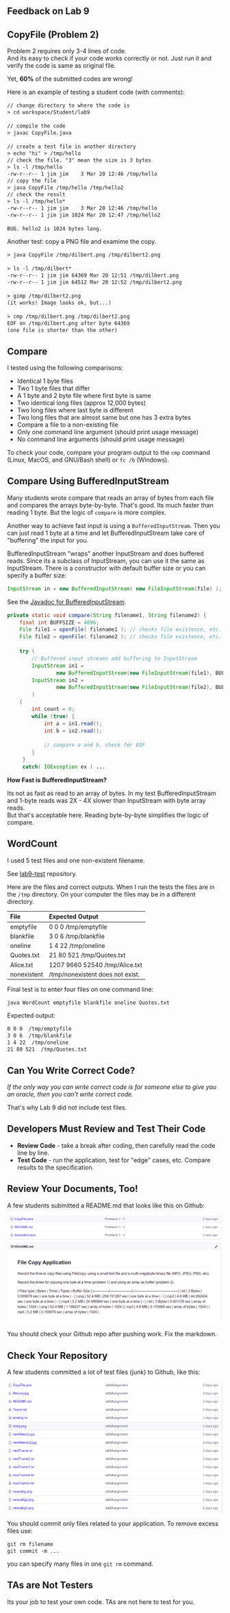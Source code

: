 ## Feedback on Lab 9

## CopyFile (Problem 2)

Problem 2 requires only 3-4 lines of code.   
And its easy to check if your code works correctly or not.
Just run it and verify the code is same as original file.

Yet, **60%** of the submitted codes are wrong!

Here is an example of testing a student code (with comments):

```
// change directory to where the code is
> cd workspace/Student/lab9

// compile the code
> javac CopyFile.java

// create a test file in another directory
> echo "hi" > /tmp/hello
// check the file. "3" mean the size is 3 bytes
> ls -l /tmp/hello
-rw-r--r-- 1 jim jim    3 Mar 20 12:46 /tmp/hello
// copy the file
> java CopyFile /tmp/hello /tmp/hello2
// check the result
> ls -l /tmp/hello*
-rw-r--r-- 1 jim jim    3 Mar 20 12:46 /tmp/hello
-rw-r--r-- 1 jim jim 1024 Mar 20 12:47 /tmp/hello2

BUG. hello2 is 1024 bytes long.
```

Another test: copy a PNG file and examime the copy.

```
> java CopyFile /tmp/dilbert.png /tmp/dilbert2.png

> ls -l /tmp/dilbert*
-rw-r--r-- 1 jim jim 64369 Mar 20 12:51 /tmp/dilbert.png
-rw-r--r-- 1 jim jim 64512 Mar 20 12:52 /tmp/dilbert2.png

> gimp /tmp/dilbert2.png
(it works! Image looks ok, but...)

> cmp /tmp/dilbert.png /tmp/dilbert2.png
EOF on /tmp/dilbert.png after byte 64369
(one file is shorter than the other)
```

## Compare

I tested using the following comparisons:

* Identical 1 byte files
* Two 1 byte files that differ
* A 1 byte and 2 byte file where first byte is same
* Two identical long files (approx 12,000 bytes)
* Two long files where last byte is different
* Two long files that are almost same but one has 3 extra bytes
* Compare a file to a non-existing file
* Only one command line argument (should print usage message)
* No command line arguments (should print usage message)

To check your code, compare your program output to the `cmp` command
(Linux, MacOS, and GNU/Bash shell) or `fc /b` (Windows).

## Compare Using BufferedInputStream

Many students wrote compare that reads an array of bytes from each file 
and compares the arrays byte-by-byte.  That's good.  Its much faster
than reading 1 byte.  But the logic of `compare` is more complex.

Another way to achieve fast input is using a `BufferedInputStream`.
Then you can just read 1 byte at a time and let BufferedInputStream
take care of "buffering" the input for you.

BufferedInputStream "wraps" another InputStream and does buffered reads.
Since its a subclass of InputStream, you can use it the same as InputStream.
There is a constructor with default buffer size or you can specify a
buffer size:
```java
InputStream in = new BufferedInputStream( new FileInputStream(file) );
```

See the [Javadoc for BufferedInputStream](https://docs.oracle.com/javase/8/docs/api/java/io/BufferedInputStream.html).

```java
private static void compare(String filename1, String filename2) {
    final int BUFFSIZE = 4096;
    File file1 = openFile( filename1 ); // checks file existence, etc.
    File file2 = openFile( filename2 ); // checks file existence, etc.

    try (
        // Buffered input streams add buffering to InputStream
        InputStream in1 = 
                new BufferedInputStream(new FileInputStream(file1), BUFFSIZE);
        InputStream in2 = 
                new BufferedInputStream(new FileInputStream(file2), BUFFSIZE)
        ) 
    {
        int count = 0;
        while (true) {
            int a = in1.read();
            int b = in2.read();

            // compare a and b, check for EOF
        }
     }
     catch( IOException ex ) ...
```

**How Fast is BufferedInputStream?**

Its not as fast as read to an array of bytes. In my test BufferedInputStream and 1-byte reads was 2X - 4X slower than InputStream with byte array reads.  
But that's acceptable here.  Reading byte-by-byte simplifies the logic of compare.

## WordCount

I used 5 test files and one non-existent filename.

See [lab9-test](https://github.com/OOP2020/lab9-test) repository.

Here are the files and correct outputs.
When I run the tests the files are in the `/tmp` directory.
On your computer the files may be in a different directory.

| File        |  Expected Output                      |
|:------------|:--------------------------------------|
| emptyfile   | 0 0 0 /tmp/emptyfile                  |
| blankfile   | 3 0 6 /tmp/blankfile                  |
| oneline     | 1 4 22 /tmp/oneline                   |
| Quotes.txt  | 21 80 521 /tmp/Quotes.txt             |
| Alice.txt   | 1207 9660 52540 /tmp/Alice.txt        |
| nonexistent | /tmp/nonexistent does not exist.      |

Final test is to enter four files on one command line:
```
java WordCount emptyfile blankfile oneline Quotes.txt
```
Expected output:
```
0 0 0  /tmp/emptyfile
3 0 6  /tmp/blankfile
1 4 22  /tmp/oneline
21 80 521  /tmp/Quotes.txt
```

## Can You Write Correct Code?

*If the only way you can write correct code is for someone else
to give you an oracle, then you can't write correct code.*

That's why Lab 9 did not include test files.

## Developers Must Review and Test Their Code

* **Review Code** - take a break after coding, then carefully read the code line by line.
* **Test Code** - run the application, test for "edge" cases, etc. Compare results to the specification.


## Review Your Documents, Too!

A few students submitted a README.md that looks like this on Github:

![Misformatted readme](Lab9-misformatted-readme.png)

You should check your Github repo after pushing work.
Fix the markdown.

## Check Your Repository

A few students committed a lot of test files (junk) to Github, like this:

![Junk in Github Repo](Lab9-excess-files.png)

You should commit only files related to your application.
To remove excess files use:

```
git rm filename 
git commit -m ...
```

you can specify many files in one `git rm` command.


## TAs are Not Testers

Its your job to test your own code.  TAs are not here to test for you.
